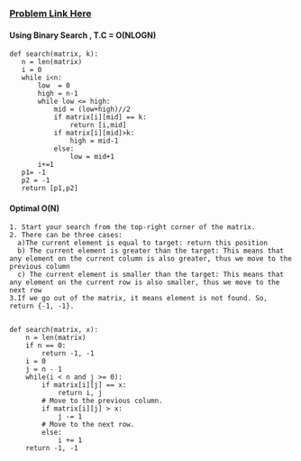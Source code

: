 ### [Problem Link Here](https://www.codingninjas.com/codestudio/guided-paths/data-structures-algorithms/content/118821/offering/1381898?leftPanelTab=0)

####  Using Binary Search , T.C = O(NLOGN)
```
def search(matrix, k):
   n = len(matrix)
   i = 0
   while i<n:
       low  = 0
       high = n-1
       while low <= high:
           mid = (low+high)//2
           if matrix[i][mid] == k:
               return [i,mid]
           if matrix[i][mid]>k:
               high = mid-1
           else:
               low = mid+1
       i+=1  
   p1= -1
   p2 = -1
   return [p1,p2]
```

#### Optimal O(N)
```
1. Start your search from the top-right corner of the matrix.
2. There can be three cases:
  a)The current element is equal to target: return this position
  b) The current element is greater than the target: This means that any element on the current column is also greater, thus we move to the previous column
  c) The current element is smaller than the target: This means that any element on the current row is also smaller, thus we move to the next row
3.If we go out of the matrix, it means element is not found. So, return {-1, -1}.


def search(matrix, x):
    n = len(matrix) 
    if n == 0:
        return -1, -1 
    i = 0
    j = n - 1
    while(i < n and j >= 0):     
        if matrix[i][j] == x:
            return i, j
        # Move to the previous column.
        if matrix[i][j] > x:
            j -= 1
        # Move to the next row.
        else:
            i += 1         
    return -1, -1
```

